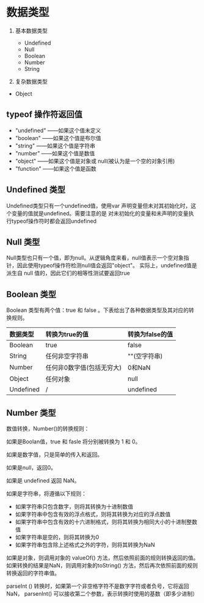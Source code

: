 # 数据类型

1. 基本数据类型
   * Undefined
   * Null
   * Boolean
   * Number
   * String

2.  复杂数据类型
   * Object

## typeof 操作符返回值

* "undefined" ——如果这个值未定义
* "boolean" ——如果这个值是布尔值
* "string" ——如果这个值是字符串
* "number" ——如果这个值是数值
* "object" ——如果这个值是对象或 null(被认为是一个空的对象引用)
* "function" ——如果这个值是函数

## Undefined 类型

Undefined类型只有一个undefined值，使用var 声明变量但未对其初始化时，这个变量的值就是undefined。需要注意的是 对未初始化的变量和未声明的变量执行typeof操作符时都会返回undefined

## Null 类型

Null类型也只有一个值，即为null。从逻辑角度来看，null值表示一个空对象指针，因此使用typeof操作符检测null值会返回"object"。 实际上，undefined值是派生自 null 值的，因此它们的相等性测试要返回true

## Boolean 类型

Boolean 类型有两个值：true 和 false 。下表给出了各种数据类型及其对应的转换规则。

| 数据类型  | 转换为true的值            | 转换为false的值 |
| :-------- | :------------------------ | :-------------- |
| Boolean   | true                      | false           |
| String    | 任何非空字符串            | ""(空字符串)    |
| Number    | 任何非0数字值(包括无穷大) | 0和NaN          |
| Object    | 任何对象                  | null            |
| Undefined | /                         | undefined       |

## Number 类型

数值转换，Number()的转换规则：

如果是Boolan值，true 和 fasle 将分别被转换为 1 和 0。

如果是数字值，只是简单的传入和返回。

如果是null，返回0。

如果是 undefined 返回 NaN。

如果是字符串，将遵循以下规则：

*  如果字符串只包含数字，则将其转换为十进制数值
* 如果字符串中包含有效的浮点格式，则将其转换为对应的浮点数值
* 如果字符串中包含有效的十六进制格式，则将其转换为相同大小的十进制整数值
* 如果字符串是空的，则将其转换为0
* 如果字符串包含除上述格式之外的字符，则将其转换为NaN

如果是对象，则调用对象的 valueOf() 方法，然后依照前面的规则转换返回的值。如果转换的结果是NaN，则调用对象的toString() 方法，然后再次依照前面的规则转换返回的字符串值。

parseInt () 转换时，如果第一个非空格字符不是数字字符或者负号，它将返回NaN， parsenInt() 可以接收第二个参数，表示转换时使用的基数（即多少进制）